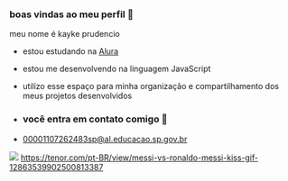 ### boas vindas ao meu perfil 💙

meu nome é kayke prudencio 

- estou estudando na [Alura](https://www.alura.com.br)
- estou me desenvolvendo na linguagem JavaScript
- utilizo esse espaço para minha organização e compartilhamento dos meus projetos desenvolvidos

- ### você entra em contato comigo 📧

- 00001107262483sp@al.educacao.sp.gov.br



![](https://media1.tenor.com/m/soR5YyqfuksAAAAC/messi-vs-ronaldo-messi-kiss.gif)
https://tenor.com/pt-BR/view/messi-vs-ronaldo-messi-kiss-gif-12863539902500813387
